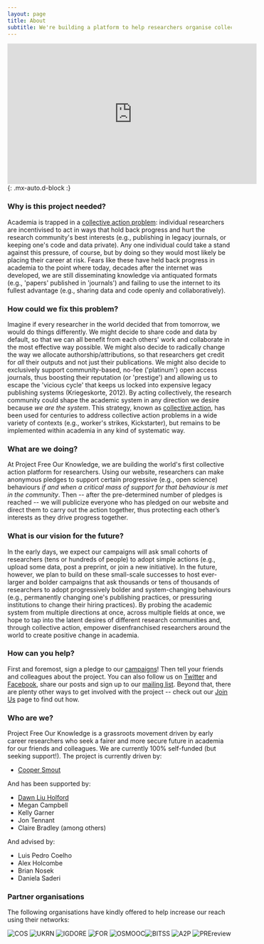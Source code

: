 ```yaml
---
layout: page
title: About
subtitle: We're building a platform to help researchers organise collective action in support of open and reproducible research practices
---
```


<iframe width="560" height="315" style="text-align:center" src="https://www.youtube.com/embed/Q33K-nkzHj0" frameborder="0" allow="accelerometer; autoplay; clipboard-write; encrypted-media; gyroscope; picture-in-picture" allowfullscreen></iframe>{: .mx-auto.d-block :}

### Why is this project needed?
Academia is trapped in a [collective action problem](https://en.wikipedia.org/wiki/Collective_action_problem): individual researchers are incentivised to act in ways that hold back progress and hurt the research community's best interests (e.g., publishing in legacy journals, or keeping one's code and data private). Any one individual could take a stand against this pressure, of course, but by doing so they would most likely be placing their career at risk. Fears like these have held back progress in academia to the point where today, decades after the internet was developed, we are still disseminating knowledge via antiquated formats (e.g., 'papers' published in 'journals') and failing to use the internet to its fullest advantage (e.g., sharing data and code openly and collaboratively).

### How could we fix this problem?
Imagine if every researcher in the world decided that from tomorrow, we would do things differently. We might decide to share code and data by default, so that we can all benefit from each others' work and collaborate in the most effective way possible. We might also decide to radically change the way we allocate authorship/attributions, so that researchers get credit for *all* their outputs and not just their publications. We might also decide to exclusively support community-based, no-fee ('platinum') open access journals, thus boosting their reputation (or 'prestige') and allowing us to escape the 'vicious cycle' that keeps us locked into expensive legacy publishing systems (Kriegeskorte, 2012). By acting collectively, the research community could shape the academic system in any direction we desire because *we are the system*. This strategy, known as [collective action](https://en.wikipedia.org/wiki/Collective_action#:~:text=Collective%20action%20refers%20to%20action,and%20achieve%20a%20common%20objective.), has been used for centuries to address collective action problems in a wide variety of contexts (e.g., worker's strikes, Kickstarter), but remains to be implemented within academia in any kind of systematic way. 

### What are we doing?
At Project Free Our Knowledge, we are building the world's first collective action platform for researchers. Using our website, researchers can make anonymous pledges to support certain progressive (e.g., open science) behaviours *if and when a critical mass of support for that behaviour is met in the community*. Then -- after the pre-determined number of pledges is reached -- we will publicize everyone who has pledged on our website and direct them to carry out the action together, thus protecting each other’s interests as they drive progress together.

### What is our vision for the future? 
In the early days, we expect our campaigns will ask small cohorts of researchers (tens or hundreds of people) to adopt simple actions (e.g., upload some data, post a preprint, or join a new initiative). In the future, however, we plan to build on these small-scale successes to host ever-larger and bolder campaigns that ask thousands or tens of thousands of researchers to adopt progressively bolder and system-changing behaviours (e.g., permanently changing one's publishing practices, or pressuring institutions to change their hiring practices). By probing the academic system from multiple directions at once, across multiple fields at once, we hope to tap into the latent desires of different research communities and, through collective action, empower disenfranchised researchers around the world to create positive change in academia.

### How can you help?
First and foremost, sign a pledge to our [campaigns](/)! Then tell your friends and colleagues about the project. You can also follow us on [Twitter](https://twitter.com/projectFOK) and [Facebook](https://www.facebook.com/projectFOK), share our posts and sign up to our [mailing list](http://eepurl.com/dFVBVz). Beyond that, there are plenty other ways to get involved with the project -- check out our [Join Us](https://freeourknowledge.org/joinus/) page to find out how.

### Who are we?
Project Free Our Knowledge is a grassroots movement driven by early career researchers who seek a fairer and more secure future in academia for our friends and colleagues. We are currently 100% self-funded (but seeking support!). The project is currently driven by:

* [Cooper Smout](https://www.coopersmout.com/)

And has been supported by:

* [Dawn Liu Holford](https://www.essex.ac.uk/people/liuda52701/dawn-holford)
* Megan Campbell
* Kelly Garner
* Jon Tennant
* Claire Bradley
(among others)

And advised by:

* Luis Pedro Coelho
* Alex Holcombe
* Brian Nosek
* Daniela Saderi

### Partner organisations
The following organisations have kindly offered to help increase our reach using their networks:

![COS](assets/img/cos.png) ![UKRN](assets/img/UKRN.png) ![IGDORE](assets/img/IGDORE.png) 
![FOR](assets/img/future_of_research.png) ![OSMOOC](assets/img/osmooc.png)![BITSS](assets/img/bitss.png) 
![A2P](assets/img/Access2perspectives.png) ![PREreview](assets/img/PREreview.png)
